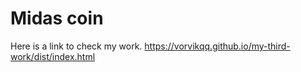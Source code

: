 # Midas coin
Here is a link to check my work. https://vorvikqq.github.io/my-third-work/dist/index.html
